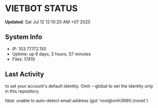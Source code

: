 # VIETBOT STATUS
**Updated**: Sat Jul 12 12:10:20 AM +07 2025

## System Info
- IP: 103.77.172.150
- Uptime: up 6 days, 3 hours, 57 minutes
- Files: 17410

## Last Activity

to set your account's default identity.
Omit --global to set the identity only in this repository.

fatal: unable to auto-detect email address (got 'root@vinh3690.(none)')
